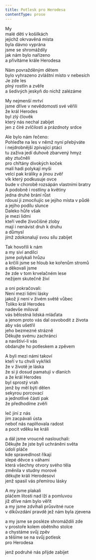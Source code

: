 ```yaml
---
title: Potlesk pro Herodesa
contentType: prose
---
```


<section>

My  
malé děti v košilkách  
jejichž okrvavěná místa  
byla dávno vyprána  
jsme se shromáždily  
jak nám bylo nařízeno  
a přivítáme krále Herodesa

Nám povražděným dětem  
bylo vyhrazeno zvláštní místo v nebesích  
Je zde les  
plný rostlin a zvěře  
a šedivých jeskyň do nichž zalézáme

My nejmenší mrtví  
jsme dříve v nevědomosti své věřili  
že král Herodes  
byl zlý člověk  
který nás nechal zabíjet  
jen z čiré zvlčilosti a prázdnoty srdce

Ale bylo nám řečeno:  
Pohleďte na les v němž nyní přebýváte  
i nejdrobnější zpívající ptáci  
tu zaživa jedí duhově zbarvený hmyz  
aby ztučněli  
pro chřtány divokých koček  
malí hadi polykají myši  
velcí pak králíky a jinou zvěř  
vlk který podkusuje ovce  
bude v chorobě rozsápán vlastními bratry  
A podobně i rostliny a květiny  
jedna druhé brání růst  
rdousí ji zmocňujíc se jejího místa v půdě  
a jejího podílu slunce  
Daleko hůře však  
je mezi lidmi  
kteří vedle živočišné zloby  
mají i nenávist druh k druhu  
a důmysl  
jímž zdokonalují svou sílu zabíjet

Tak hovořili k nám  
a my siví andílci  
jsme polykali hrůzu  
a krčili jsme se hloub ke kořenům stromů  
a děkovali jsme  
že zde v tom krvelačném lese  
nežijem skutečně živí

a oni pokračovali:  
Není mezi lidmi lásky  
jakož jí není v živém světě vůbec  
Toliko král Herodes  
nadevše miloval  
vás bělostná lidská mláďata  
a jenom proto vás dal osvobodit z života  
aby vás ušetřil  
jeho bezmezné strázně  
Děkujte svému zachránci  
a navštíví-li vás  
obdarujte ho potleskem a zpěvem

A byli mezi námi takoví  
kteří v tu chvíli vykřikli  
že v životě je láska  
že si ji dosud pamatují v dlaních  
a že král Herodes  
byl sprostý vrah  
jenž by měl býti dělen  
sekyrou porcovací  
a jednotlivé části pak  
že předhodíme zvěři

leč jiní z nás  
jim zacpávali ústa  
neboť nás naplňovala radost  
a pocit vděku ke králi

a dál jsme vroucně naslouchali:  
Děkujte že jste byli uchráněni světa  
údolí pláče  
kde spravedlnost říkají  
slepé děvce s váhami  
která všechny otvory svého těla  
změnila v studny morové  
děkujte králi Herodesovi  
jenž spasil vás přemírou lásky

A my jsme plakali  
pláčem lítosti nad lží a pomluvou  
jíž dříve nám bylo věřit  
a my jsme zdvíhali průsvitné ruce  
v díkůvzdání pravdě jež nám byla zjevena

a my jsme se posléze shromáždili zde  
v prostoře kolem obětního stolce  
a chystáme svůj zpěv  
a těšíme se na svůj potlesk  
pro Herodesa

jenž podruhé nás přijde zabíjet

</section>
